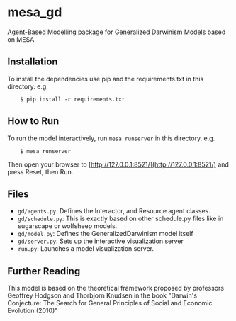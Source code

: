 # mesa_gd

Agent-Based Modelling package for Generalized Darwinism Models based on MESA

## Installation

To install the dependencies use pip and the requirements.txt in this directory. e.g.

```
    $ pip install -r requirements.txt
```

## How to Run

To run the model interactively, run ``mesa runserver`` in this directory. e.g.

```
    $ mesa runserver
```

Then open your browser to [http://127.0.0.1:8521/](http://127.0.0.1:8521/) and press Reset, then Run.

## Files

* ``gd/agents.py``: Defines the Interactor, and Resource agent classes.
* ``gd/schedule.py``: This is exactly based on other schedule.py files like in sugarscape or wolfsheep models.
* ``gd/model.py``: Defines the GeneralizedDarwinism model itself
* ``gd/server.py``: Sets up the interactive visualization server
* ``run.py``: Launches a model visualization server.

## Further Reading

This model is based on the theoretical framework proposed by professors Geoffrey Hodgson and Thorbjorn Knudsen in
the book "Darwin's Conjecture: The Search for General Principles of Social and Economic Evolution (2010)"
